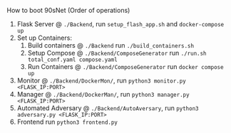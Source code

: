 How to boot 90sNet (Order of operations)

1. Flask Server @ `./Backend`, run `setup_flash_app.sh` and `docker-compose up`
2. Set up Containers:
   1. Build containers @ `./Backend` run `./build_containers.sh`
   2. Setup Compose @ `./Backend/ComposeGenerator` run `./run.sh total_conf.yaml compose.yaml`
   3. Run Containers @ `./Backend/ComposeGenerator` run `docker compose up`
3. Monitor @ `./Backend/DockerMon/`, run `python3 monitor.py <FLASK_IP:PORT>`
4. Manager @ `./Backend/DockerMan/`, run `python3 manager.py <FLASK_IP:PORT>`
5. Automated Adversary @ `./Backend/AutoAversary`, run `python3 adversary.py <FLASK_IP:PORT>`
6. Frontend run `python3 frontend.py`